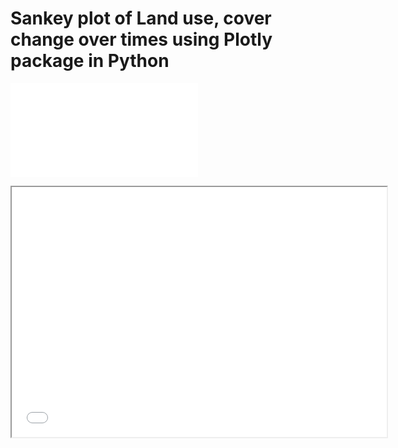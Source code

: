 # Sankey plot of Land use, cover change over times using Plotly package in Python

![Sankey plot](/Sankey_lulcc.html)   

<iframe src="/Sankey_lulcc.html" width="600" height="400"></iframe>

